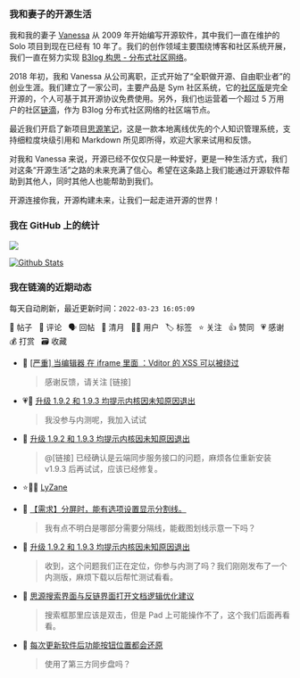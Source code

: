 ### 我和妻子的开源生活

我和我的妻子 [Vanessa](https://github.com/Vanessa219) 从 2009 年开始编写开源软件，其中我们一直在维护的 Solo 项目到现在已经有 10 年了。我们的创作领域主要围绕博客和社区系统开展，我们一直在努力实现 [B3log 构思 - 分布式社区网络](https://ld246.com/article/1546941897596)。

2018 年初，我和 Vanessa 从公司离职，正式开始了“全职做开源、自由职业者”的创业生涯。我们建立了一家公司，主要产品是 Sym 社区系统，它的[社区版](https://github.com/88250/symphony)是完全开源的，个人可基于其开源协议免费使用。另外，我们也运营着一个超过 5 万用户的社区[链滴](https://ld246.com)，作为 B3log 分布式社区网络的社区端节点。

最近我们开启了新项目[思源笔记](https://github.com/siyuan-note/siyuan)，这是一款本地离线优先的个人知识管理系统，支持细粒度块级引用和 Markdown 所见即所得，欢迎大家来试用和反馈。

对我和 Vanessa 来说，开源已经不仅仅只是一种爱好，更是一种生活方式，我们对这条“开源生活”之路的未来充满了信心。希望在这条路上我们能通过开源软件帮助到其他人，同时其他人也能帮助到我们。

开源连接你我，开源构建未来，让我们一起走进开源的世界！

### 我在 GitHub 上的统计

<a title="Hits" target="_blank" href="https://github.com/88250/88250"><img src="https://hits.b3log.org/88250/88250.svg"></a>

[![Github Stats](https://github-readme-stats.vercel.app/api?username=88250&theme=tokyonight&show_icons=true)](https://github.com/88250)

<!--events start -->

### 我在链滴的近期动态

每天自动刷新，最近更新时间：`2022-03-23 16:05:09`

📝 帖子 &nbsp; 💬 评论 &nbsp; 🗣 回帖 &nbsp; 🌙 清月 &nbsp; 👨‍💻 用户 &nbsp; 🏷️ 标签 &nbsp; ⭐️ 关注 &nbsp; 👍 赞同 &nbsp; 💗 感谢 &nbsp; 💰 打赏 &nbsp; 🗃 收藏

* 💬 [[严重] 当编辑器 在 iframe 里面 ：Vditor 的 XSS 可以被绕过](https://ld246.com/article/1647990115728/comment/1648009716963#comments)

  > 感谢反馈，请关注 [链接]
* 💗💬 [升级 1.9.2 和 1.9.3 均提示内核因未知原因退出](https://ld246.com/article/1647961259863/comment/1648004367156#comments)

  > 我没参与内测呢，我加入试试
* 💬 [升级 1.9.2 和 1.9.3 均提示内核因未知原因退出](https://ld246.com/article/1647961259863/comment/1648007389847#comments)

  > @[链接] 已经确认是云端同步服务接口的问题，麻烦各位重新安装 v1.9.3 后再试试，应该已经修复。
* ⭐️👨‍💻 [LyZane](https://ld246.com/member/LyZane)

  > 
* 💬 [【需求】分屏时，能有选项设置显示分割线。](https://ld246.com/article/1648002450943/comment/1648003110363#comments)

  > 我有点不明白是哪部分需要分隔线，能截图划线示意一下吗？
* 💬 [升级 1.9.2 和 1.9.3 均提示内核因未知原因退出](https://ld246.com/article/1647961259863/comment/1648002497288#comments)

  > 收到，这个问题我们正在定位，你参与内测了吗？我们刚刚发布了一个内测版，麻烦下载以后帮忙测试看看。
* 💬 [思源搜索界面与反链界面打开文档逻辑优化建议](https://ld246.com/article/1647965678666/comment/1647995550662#comments)

  > 搜索框那里应该是双击，但是 Pad 上可能操作不了，这个我们后面再看看。
* 💬 [每次更新软件后功能按钮位置都会还原](https://ld246.com/article/1647994572248/comment/1647995307035#comments)

  > 使用了第三方同步盘吗？


<!--events end -->
